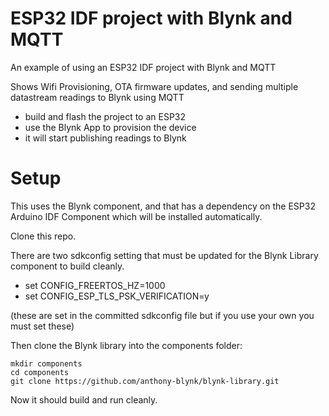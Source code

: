 # ESP32 IDF project with Blynk and MQTT

An example of using an ESP32 IDF project with Blynk and MQTT

Shows Wifi Provisioning, OTA firmware updates, and sending multiple datastream readings to Blynk using MQTT

- build and flash the project to an ESP32
- use the Blynk App to provision the device
- it will start publishing readings to Blynk

# Setup

This uses the Blynk component, and that has a dependency on the ESP32 Arduino IDF Component which will be installed automatically.

Clone this repo.

There are two sdkconfig setting that must be updated for the Blynk Library component to build cleanly.
- set CONFIG_FREERTOS_HZ=1000
- set CONFIG_ESP_TLS_PSK_VERIFICATION=y

(these are set in the committed sdkconfig file but if you use your own you must set these)

Then clone the Blynk library into the components folder:
```
mkdir components
cd components
git clone https://github.com/anthony-blynk/blynk-library.git
```

Now it should build and run cleanly.
